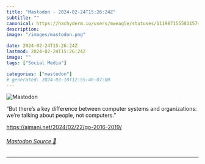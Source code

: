 ```yaml
---
title: "Mastodon - 2024-02-24T15:26:24Z"
subtitle: ""
canonical: https://hachyderm.io/users/mweagle/statuses/111987155581157464
description:
image: "/images/mastodon.png"

date: 2024-02-24T15:26:24Z
lastmod: 2024-02-24T15:26:24Z
image: ""
tags: ["Social Media"]

categories: ["mastodon"]
# generated: 2024-03-10T12:55:46-07:00
---
```

![Mastodon](/images/mastodon.png)

<p>“But there’s a key difference between computer systems and organizations: we’re talking about people, not computers.”</p><p><a href="https://ajmani.net/2024/02/22/go-2016-2019/" target="_blank" rel="nofollow noopener noreferrer" translate="no"><span class="invisible">https://</span><span class="ellipsis">ajmani.net/2024/02/22/go-2016-</span><span class="invisible">2019/</span></a></p>


###### [Mastodon Source 🐘](https://hachyderm.io/@mweagle/111987155581157464)

___
